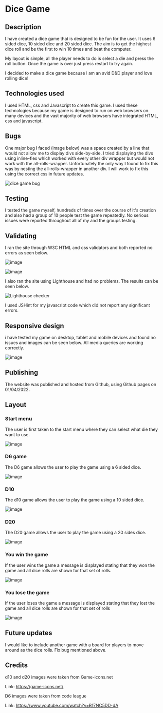 # Dice Game

## Description

I have created a dice game that is designed to be fun for the user. 
It uses 6 sided dice, 10 sided dice and 20 sided dice.
The aim is to get the highest dice roll and be the first to win 10 times and beat the computer. 

My layout is simple, all the player needs to do is select a die and press the roll button. Once the game is over just press restart to try again. 

I decided to make a dice game because I am an avid D&D player and love rolling dice!

## Technologies used

I used HTML, css and Javascript to create this game. I used these technologies because my game is designed to run on web browsers on many devices and the vast majority of web browsers have integrated HTML, css and javascript. 

## Bugs

One major bug I faced (image below) was a space created by a line that would not allow me to display divs side-by-side. I tried displaying the divs using inline-flex which worked with every other div wrapper but would not work with the all-rolls-wrapper. Unfortunately the only way I found to fix this was by nesting the all-rolls-wrapper in another div. I will work to fix this using the correct css in future updates.  


![dice game bug](https://user-images.githubusercontent.com/97246895/161952120-01afe047-9698-4c04-a857-dccea02cdc27.png)


## Testing

I tested the game myself, hundreds of times over the course of it's creation and also had a group of 10 people test the game repeatedly. No serious issues were reported throughout all of my and the groups testing. 

## Validating

I ran the site through W3C HTML and css validators and both reported no errors as seen below. 

![image](https://user-images.githubusercontent.com/97246895/161940970-0b6504c1-31de-4a3b-ba63-0397cc16215f.png)

![image](https://user-images.githubusercontent.com/97246895/161941028-c26bc873-6df5-4335-8089-027e88eaafe6.png)

I also ran the site using Lighthouse and had no problems. The results can be seen below.  

![Lighthouse checker](https://user-images.githubusercontent.com/97246895/161961429-fd49cf24-f52e-4664-87a2-40d912924f8f.png)

I used JSHint for my javascript code which did not report any significant errors. 

## Responsive design 

i have tested my game on desktop, tablet and mobile devices and found no issues and images can be seen below. All media queries are working correctly.

![image](https://user-images.githubusercontent.com/97246895/161944111-1978de30-0e7d-401b-8d46-00ab38ed4117.png)

## Publishing 

The website was published and hosted from Github, using Github pages on 01/04/2022.

## Layout

### Start menu

The user is first taken to the start menu where they can select what die they want to use. 

![image](https://user-images.githubusercontent.com/97246895/161943915-e64a0f8e-da0b-4159-84b3-a8dd002fc8c1.png)

### D6 game

The D6 game allows the user to play the game using a 6 sided dice.

![image](https://user-images.githubusercontent.com/97246895/161944175-ddb1da8d-231e-49eb-826c-1b71e6e35d92.png)

### D10 

The d10 game allows the user to play the game using a 10 sided dice.

![image](https://user-images.githubusercontent.com/97246895/161944241-bfed4750-e85e-42b2-bd97-8c0a59921c18.png)

### D20 

The D20 game allows the user to play the game using a 20 sides dice.

![image](https://user-images.githubusercontent.com/97246895/161964330-d6f6839a-ece1-408d-b405-2d75debf38a2.png)

### You win the game 

If the user wins the game a message is displayed stating that they won the game and all dice rolls are shown for that set of rolls.

![image](https://user-images.githubusercontent.com/97246895/161944630-bb18e67a-c159-4fb2-b77d-e649ecc48566.png)

### You lose the game 

If the user loses the game a message is displayed stating that they lost the game and all dice rolls are shown for that set of rolls

![image](https://user-images.githubusercontent.com/97246895/161963886-d5a2999c-3162-4fed-b2e2-f15ca072b0f9.png)

## Future updates

I would like to include another game with a board for players to move around as the dice rolls. 
Fix bug mentioned above. 

## Credits 

d10 and d20 images were taken from Game-icons.net 

Link: https://game-icons.net/

D6 images were taken from code league

Link: https://www.youtube.com/watch?v=B17NC5DD-dA




